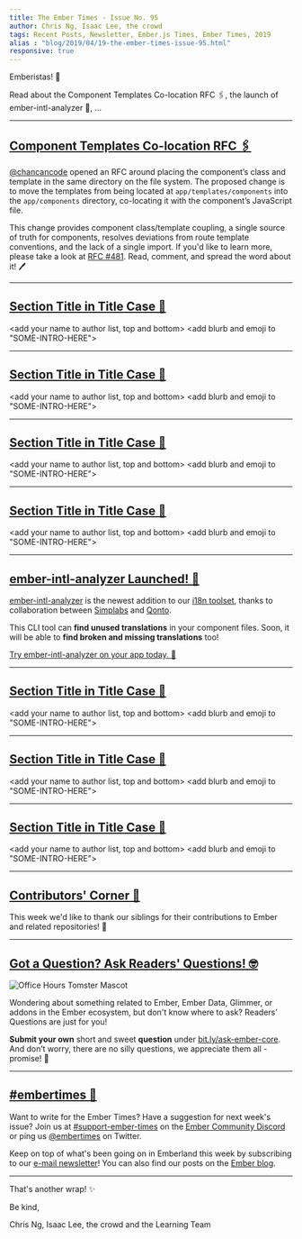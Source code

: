 ```yaml
---
title: The Ember Times - Issue No. 95
author: Chris Ng, Isaac Lee, the crowd
tags: Recent Posts, Newsletter, Ember.js Times, Ember Times, 2019
alias : "blog/2019/04/19-the-ember-times-issue-95.html"
responsive: true
---
```


<change date in alias and filename on day of send>

<SAYING-HELLO-IN-YOUR-FAVORITE-LANGUAGE> Emberistas! 🐹

Read about the Component Templates Co-location RFC 🖇️, the launch of ember-intl-analyzer 🚀, ...
<SOME-INTRO-HERE-TO-KEEP-THEM-SUBSCRIBERS-READING>

---

## [Component Templates Co-location RFC 🖇️](https://github.com/emberjs/rfcs/pull/481)

[@chancancode](https://github.com/chancancode) opened an RFC around placing the component’s class and template in the same directory on the file system. The proposed change is to move the templates from being located at `app/templates/components` into the `app/components` directory, co-locating it with the component’s JavaScript file.

This change provides component class/template coupling, a single source of truth for components, resolves deviations from route template conventions, and the lack of a single import. If you'd like to learn more, please take a look at [RFC #481](https://github.com/emberjs/rfcs/pull/481). Read, comment, and spread the word about it! 🖊️

---

## [Section Title in Title Case 🐹](#section-url)
<change section title emoji>
<consider adding some bold to your paragraph>
  
<add your name to author list, top and bottom>
<add blurb and emoji to "SOME-INTRO-HERE">

---

## [Section Title in Title Case 🐹](#section-url)
<change section title emoji>
<consider adding some bold to your paragraph>
  
<add your name to author list, top and bottom>
<add blurb and emoji to "SOME-INTRO-HERE">
  
---

## [Section Title in Title Case 🐹](#section-url)
<change section title emoji>
<consider adding some bold to your paragraph>
  
<add your name to author list, top and bottom>
<add blurb and emoji to "SOME-INTRO-HERE">
  
---

## [Section Title in Title Case 🐹](#section-url)
<change section title emoji>
<consider adding some bold to your paragraph>
  
<add your name to author list, top and bottom>
<add blurb and emoji to "SOME-INTRO-HERE">
  
---

## [ember-intl-analyzer Launched! 🚀](https://github.com/simplabs/ember-intl-analyzer)

[ember-intl-analyzer](https://github.com/simplabs/ember-intl-analyzer) is the newest addition to our [i18n toolset](https://github.com/ember-intl/ember-intl), thanks to collaboration between [Simplabs](https://simplabs.com/) and [Qonto](https://qonto.eu/).

This CLI tool can **find unused translations** in your component files. Soon, it will be able to **find broken and missing translations** too!

[Try ember-intl-analyzer on your app today. 💛](https://github.com/simplabs/ember-intl-analyzer)
  
---

## [Section Title in Title Case 🐹](#section-url)
<change section title emoji>
<consider adding some bold to your paragraph>
  
<add your name to author list, top and bottom>
<add blurb and emoji to "SOME-INTRO-HERE">
  
---

## [Section Title in Title Case 🐹](#section-url)
<change section title emoji>
<consider adding some bold to your paragraph>
  
<add your name to author list, top and bottom>
<add blurb and emoji to "SOME-INTRO-HERE">
  
---

## [Section Title in Title Case 🐹](#section-url)
<change section title emoji>
<consider adding some bold to your paragraph>
  
<add your name to author list, top and bottom>
<add blurb and emoji to "SOME-INTRO-HERE">
  
---

## [Contributors' Corner 👏](https://guides.emberjs.com/release/contributing/repositories/)

<p>This week we'd like to thank our siblings for their contributions to Ember and related repositories! 💖</p>

---

## [Got a Question? Ask Readers' Questions! 🤓](https://docs.google.com/forms/d/e/1FAIpQLScqu7Lw_9cIkRtAiXKitgkAo4xX_pV1pdCfMJgIr6Py1V-9Og/viewform)

<div class="blog-row">
  <img class="float-right small transparent padded" alt="Office Hours Tomster Mascot" title="Readers' Questions" src="/images/tomsters/officehours.png" />

  <p>Wondering about something related to Ember, Ember Data, Glimmer, or addons in the Ember ecosystem, but don't know where to ask? Readers’ Questions are just for you!</p>

<p><strong>Submit your own</strong> short and sweet <strong>question</strong> under <a href="https://bit.ly/ask-ember-core" target="rq">bit.ly/ask-ember-core</a>. And don’t worry, there are no silly questions, we appreciate them all - promise! 🤞</p>

</div>

---

## [#embertimes 📰](https://blog.emberjs.com/tags/newsletter.html) 

Want to write for the Ember Times? Have a suggestion for next week's issue? Join us at [#support-ember-times](https://discordapp.com/channels/480462759797063690/485450546887786506) on the [Ember Community Discord](https://discordapp.com/invite/zT3asNS) or ping us [@embertimes](https://twitter.com/embertimes) on Twitter.

Keep on top of what's been going on in Emberland this week by subscribing to our [e-mail newsletter](https://the-emberjs-times.ongoodbits.com/)! You can also find our posts on the [Ember blog](https://emberjs.com/blog/tags/newsletter.html).

---

That's another wrap! ✨

Be kind,

Chris Ng, Isaac Lee, the crowd and the Learning Team
